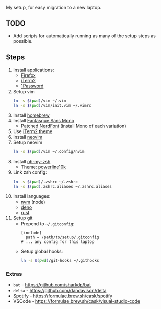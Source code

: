 My setup, for easy migration to a new laptop.

## TODO

- Add scripts for automatically running as many of the setup steps as possible.

## Steps

1. Install applications:
   - [Firefox](https://www.mozilla.org/en-GB/firefox/developer/)
   - [iTerm2](https://iterm2.com/)
   - [1Password](https://1password.com/)
1. Setup vim
   ```bash
   ln -s $(pwd)/vim ~/.vim
   ln -s $(pwd)/vim/init.vim ~/.vimrc
   ```
1. Install [homebrew](https://brew.sh/)
1. Install [Fantasque Sans Mono](https://github.com/belluzj/fantasque-sans)
   - [Patched NerdFont](https://github.com/ryanoasis/nerd-fonts/tree/master/patched-fonts/FantasqueSansMono) (install Mono of each variation)
1. Use [iTerm2 theme](./iterm2)
1. Install [neovim](https://neovim.io/)
1. Setup neovim
   ```bash
   ln -s $(pwd)/vim ~/.config/nvim
   ```
1. Install [oh-my-zsh](https://github.com/ohmyzsh/ohmyzsh)
   - Theme: [powerline10k](https://github.com/romkatv/powerlevel10k)
1. Link zsh config:
   ```bash
   ln -s $(pwd)/.zshrc ~/.zshrc
   ln -s $(pwd).zshrc.aliases ~/.zshrc.aliases
   ```
1. Install languages:
   - [nvm](https://github.com/nvm-sh/nvm) (node)
   - [deno](https://deno.land)
   - [rust](https://rust-lang.org)
1. Setup git
   - Prepend to `~/.gitconfig`:
     ```gitconfig
     [include]
       path = /path/to/setup/.gitconfig
     # ... any config for this laptop
     ```
   - Setup global hooks:
     ```bash
	 ln -s $(pwd)/git-hooks ~/.githooks
	 ```

### Extras

- `bat` - https://github.com/sharkdp/bat
- `delta` - https://github.com/dandavison/delta
- Spotify - https://formulae.brew.sh/cask/spotify
- VSCode - https://formulae.brew.sh/cask/visual-studio-code
